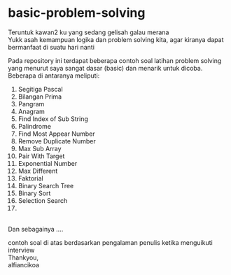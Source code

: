 # basic-problem-solving
Teruntuk kawan2 ku yang sedang gelisah galau merana<br>
Yukk asah kemampuan logika dan problem solving kita, agar kiranya dapat bermanfaat di suatu hari nanti

Pada repository ini terdapat beberapa contoh soal latihan problem solving yang menurut saya sangat dasar (basic) dan menarik untuk dicoba.<br>
Beberapa di antaranya meliputi:
1. Segitiga Pascal
2. Bilangan Prima
3. Pangram
4. Anagram 
5. Find Index of Sub String
6. Palindrome
7. Find Most Appear Number
8. Remove Duplicate Number
9. Max Sub Array
10. Pair With Target
11. Exponential Number
12. Max Different
13. Faktorial
14. Binary Search Tree
15. Binary Sort
16. Selection Search
17. 

<br>
Dan sebagainya ....

contoh soal di atas berdasarkan pengalaman penulis ketika menguikuti interview<br>
Thankyou,<br>
alfiancikoa
  
